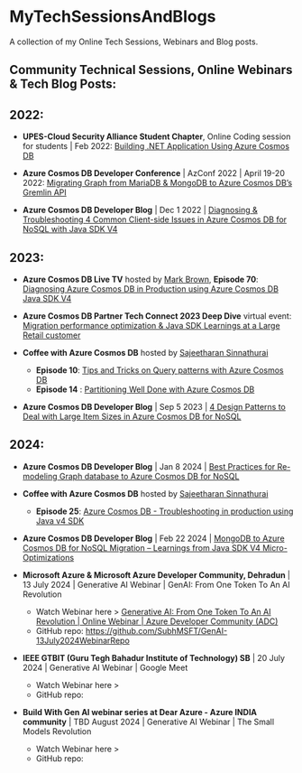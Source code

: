 # MyTechSessionsAndBlogs
A collection of my Online Tech Sessions, Webinars and Blog posts.

## Community Technical Sessions, Online Webinars & Tech Blog Posts:

## 2022:
- **UPES-Cloud Security Alliance Student Chapter**, Online Coding session for students | Feb 2022:
[Building .NET Application Using Azure Cosmos DB](https://www.youtube.com/watch?v=MWeBGMpJfwY)

- **Azure Cosmos DB Developer Conference** | AzConf 2022 | April 19-20 2022:
[Migrating Graph from MariaDB & MongoDB to Azure Cosmos DB’s Gremlin API](https://www.youtube.com/watch?v=ltoRiyHSCwo)

- **Azure Cosmos DB Developer Blog** | Dec 1 2022 | [Diagnosing & Troubleshooting 4 Common Client-side Issues in Azure Cosmos DB for NoSQL with Java SDK V4](https://devblogs.microsoft.com/cosmosdb/java-sdk-v4-diagnostics/)

## 2023:
- **Azure Cosmos DB Live TV** hosted by [Mark Brown](https://www.linkedin.com/in/markjbrown1/), **Episode 70**: [Diagnosing Azure Cosmos DB in Production using Azure Cosmos DB Java SDK V4](https://www.youtube.com/watch?v=gaoVMjiFqwE)

- **Azure Cosmos DB Partner Tech Connect 2023 Deep Dive** virtual event: [Migration performance optimization & Java SDK Learnings at a Large Retail customer](https://www.youtube.com/watch?v=zMl_IboOn3s&t=2471s)  

- **Coffee with Azure Cosmos DB** hosted by [Sajeetharan Sinnathurai](https://www.linkedin.com/in/sajeetharan/)
    - **Episode 10**: [Tips and Tricks on Query patterns with Azure Cosmos DB](https://www.youtube.com/watch?v=_ZmV7twEMFA)
    - **Episode 14** : [Partitioning Well Done with Azure Cosmos DB](https://www.youtube.com/watch?v=h__iJ3tideU)

- **Azure Cosmos DB Developer Blog** | Sep 5 2023 | [4 Design Patterns to Deal with Large Item Sizes in Azure Cosmos DB for NoSQL](https://devblogs.microsoft.com/cosmosdb/4-design-patterns-to-deal-with-large-item-sizes/)

## 2024:
- **Azure Cosmos DB Developer Blog** | Jan 8 2024 | [Best Practices for Re-modeling Graph database to Azure Cosmos DB for NoSQL](https://devblogs.microsoft.com/cosmosdb/best-practices-for-re-modeling-graph-database-to-azure-cosmos-db-for-nosql/)

- **Coffee with Azure Cosmos DB** hosted by [Sajeetharan Sinnathurai](https://www.linkedin.com/in/sajeetharan/)
    - **Episode 25**: [Azure Cosmos DB - Troubleshooting in production using Java v4 SDK](https://www.youtube.com/watch?v=DmvkeZ4hE10)
 
- **Azure Cosmos DB Developer Blog** | Feb 22 2024 | [MongoDB to Azure Cosmos DB for NoSQL Migration – Learnings from Java SDK V4 Micro-Optimizations](https://devblogs.microsoft.com/cosmosdb/mongodb-to-azure-cosmos-db-for-nosql-migration-learnings-from-java-sdk-v4-micro-optimizations/)

- **Microsoft Azure & Microsoft Azure Developer Community, Dehradun** | 13 July 2024 | Generative AI Webinar | GenAI: From One Token To An AI Revolution <br>
  - Watch Webinar here > [Generative AI: From One Token To An AI Revolution | Online Webinar | Azure Developer Community (ADC)](https://www.youtube.com/watch?v=MDtaY-Lrrcw) <br>
  - GitHub repo: https://github.com/SubhMSFT/GenAI-13July2024WebinarRepo
 
- **IEEE GTBIT (Guru Tegh Bahadur Institute of Technology) SB** | 20 July 2024 | Generative AI Webinar | Google Meet <br>
  - Watch Webinar here > <coming> <br>
  - GitHub repo: <coming>

- **Build With Gen AI webinar series at Dear Azure - Azure INDIA community** | TBD August 2024 | Generative AI Webinar | The Small Models Revolution <br>
  - Watch Webinar here > <coming> <br>
  - GitHub repo: <coming>
